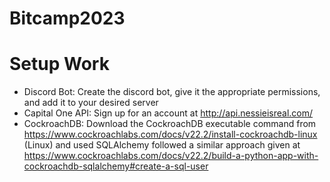 # Bitcamp2023

# Setup Work
- Discord Bot: Create the discord bot, give it the appropriate permissions, and add it to your desired server
- Capital One API: Sign up for an account at http://api.nessieisreal.com/
- CockroachDB: Download the CockroachDB executable command from https://www.cockroachlabs.com/docs/v22.2/install-cockroachdb-linux (Linux) and used SQLAlchemy followed a similar approach given at https://www.cockroachlabs.com/docs/v22.2/build-a-python-app-with-cockroachdb-sqlalchemy#create-a-sql-user
